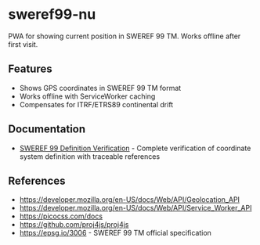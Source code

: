 # sweref99-nu

PWA for showing current position in SWEREF 99 TM. Works offline after first visit.

## Features
- Shows GPS coordinates in SWEREF 99 TM format
- Works offline with ServiceWorker caching
- Compensates for ITRF/ETRS89 continental drift

## Documentation
- [SWEREF 99 Definition Verification](SWEREF99-DEFINITION.md) - Complete verification of coordinate system definition with traceable references

## References
- https://developer.mozilla.org/en-US/docs/Web/API/Geolocation_API
- https://developer.mozilla.org/en-US/docs/Web/API/Service_Worker_API
- https://picocss.com/docs
- https://github.com/proj4js/proj4js
- https://epsg.io/3006 - SWEREF 99 TM official specification
